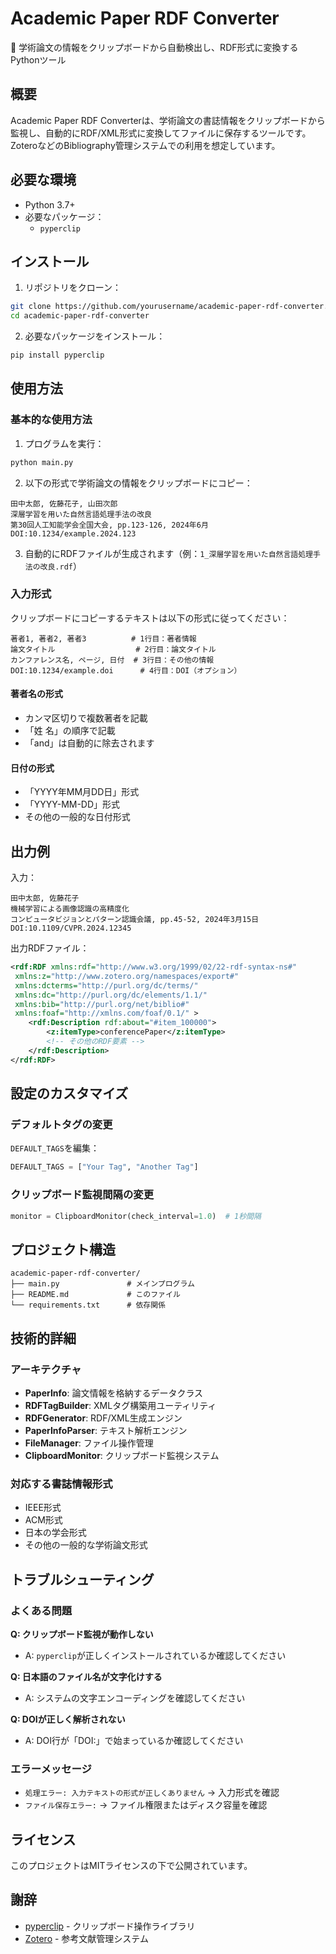 # Academic Paper RDF Converter

📝 学術論文の情報をクリップボードから自動検出し、RDF形式に変換するPythonツール

## 概要

Academic Paper RDF Converterは、学術論文の書誌情報をクリップボードから監視し、自動的にRDF/XML形式に変換してファイルに保存するツールです。ZoteroなどのBibliography管理システムでの利用を想定しています。

## 必要な環境

- Python 3.7+
- 必要なパッケージ：
  - `pyperclip`

## インストール

1. リポジトリをクローン：
```bash
git clone https://github.com/yourusername/academic-paper-rdf-converter.git
cd academic-paper-rdf-converter
```

2. 必要なパッケージをインストール：
```bash
pip install pyperclip
```

## 使用方法

### 基本的な使用方法

1. プログラムを実行：
```bash
python main.py
```

2. 以下の形式で学術論文の情報をクリップボードにコピー：
```
田中太郎, 佐藤花子, 山田次郎
深層学習を用いた自然言語処理手法の改良
第30回人工知能学会全国大会, pp.123-126, 2024年6月
DOI:10.1234/example.2024.123
```

3. 自動的にRDFファイルが生成されます（例：`1_深層学習を用いた自然言語処理手法の改良.rdf`）

### 入力形式

クリップボードにコピーするテキストは以下の形式に従ってください：

```
著者1, 著者2, 著者3          # 1行目：著者情報
論文タイトル                  # 2行目：論文タイトル
カンファレンス名, ページ, 日付  # 3行目：その他の情報
DOI:10.1234/example.doi      # 4行目：DOI（オプション）
```

#### 著者名の形式
- カンマ区切りで複数著者を記載
- 「姓 名」の順序で記載
- 「and」は自動的に除去されます

#### 日付の形式
- 「YYYY年MM月DD日」形式
- 「YYYY-MM-DD」形式
- その他の一般的な日付形式

## 出力例

入力：
```
田中太郎, 佐藤花子
機械学習による画像認識の高精度化
コンピュータビジョンとパターン認識会議, pp.45-52, 2024年3月15日
DOI:10.1109/CVPR.2024.12345
```

出力RDFファイル：
```xml
<rdf:RDF xmlns:rdf="http://www.w3.org/1999/02/22-rdf-syntax-ns#"
 xmlns:z="http://www.zotero.org/namespaces/export#"
 xmlns:dcterms="http://purl.org/dc/terms/"
 xmlns:dc="http://purl.org/dc/elements/1.1/"
 xmlns:bib="http://purl.org/net/biblio#"
 xmlns:foaf="http://xmlns.com/foaf/0.1/" >
    <rdf:Description rdf:about="#item_100000">
        <z:itemType>conferencePaper</z:itemType>
        <!-- その他のRDF要素 -->
    </rdf:Description>
</rdf:RDF>
```

## 設定のカスタマイズ

### デフォルトタグの変更

`DEFAULT_TAGS`を編集：

```python
DEFAULT_TAGS = ["Your Tag", "Another Tag"]
```

### クリップボード監視間隔の変更

```python
monitor = ClipboardMonitor(check_interval=1.0)  # 1秒間隔
```

## プロジェクト構造

```
academic-paper-rdf-converter/
├── main.py               # メインプログラム
├── README.md             # このファイル
└── requirements.txt      # 依存関係
```

## 技術的詳細

### アーキテクチャ

- **PaperInfo**: 論文情報を格納するデータクラス
- **RDFTagBuilder**: XMLタグ構築用ユーティリティ
- **RDFGenerator**: RDF/XML生成エンジン
- **PaperInfoParser**: テキスト解析エンジン
- **FileManager**: ファイル操作管理
- **ClipboardMonitor**: クリップボード監視システム

### 対応する書誌情報形式

- IEEE形式
- ACM形式
- 日本の学会形式
- その他の一般的な学術論文形式

## トラブルシューティング

### よくある問題

**Q: クリップボード監視が動作しない**
- A: `pyperclip`が正しくインストールされているか確認してください

**Q: 日本語のファイル名が文字化けする**
- A: システムの文字エンコーディングを確認してください

**Q: DOIが正しく解析されない**
- A: DOI行が「DOI:」で始まっているか確認してください

### エラーメッセージ

- `処理エラー: 入力テキストの形式が正しくありません` → 入力形式を確認
- `ファイル保存エラー:` → ファイル権限またはディスク容量を確認

## ライセンス

このプロジェクトはMITライセンスの下で公開されています。


## 謝辞

- [pyperclip](https://pypi.org/project/pyperclip/) - クリップボード操作ライブラリ
- [Zotero](https://www.zotero.org/) - 参考文献管理システム
